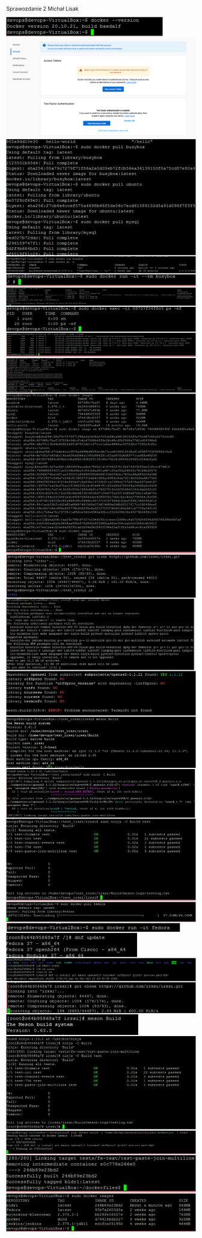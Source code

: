 Sprawozdanie 2 Michał Lisak

![](https://github.com/InzynieriaOprogramowaniaAGH/MDO2023/blob/ML404224/Lab2/devops_screens2/2-1-1.PNG)
![](https://github.com/InzynieriaOprogramowaniaAGH/MDO2023/blob/ML404224/Lab2/devops_screens2/2-2.PNG)
![](https://github.com/InzynieriaOprogramowaniaAGH/MDO2023/blob/ML404224/Lab2/devops_screens2/2-3.PNG)
![](https://github.com/InzynieriaOprogramowaniaAGH/MDO2023/blob/ML404224/Lab2/devops_screens2/2-4-1.PNG)
![](https://github.com/InzynieriaOprogramowaniaAGH/MDO2023/blob/ML404224/Lab2/devops_screens2/2-4-2.PNG)
![](https://github.com/InzynieriaOprogramowaniaAGH/MDO2023/blob/ML404224/Lab2/devops_screens2/2-4-3.PNG)
![](https://github.com/InzynieriaOprogramowaniaAGH/MDO2023/blob/ML404224/Lab2/devops_screens2/2-5-1.PNG)
![](https://github.com/InzynieriaOprogramowaniaAGH/MDO2023/blob/ML404224/Lab2/devops_screens2/2-5-2.PNG)
![](https://github.com/InzynieriaOprogramowaniaAGH/MDO2023/blob/ML404224/Lab2/devops_screens2/2-6.PNG)
![](https://github.com/InzynieriaOprogramowaniaAGH/MDO2023/blob/ML404224/Lab2/devops_screens2/2-7.PNG)
![](https://github.com/InzynieriaOprogramowaniaAGH/MDO2023/blob/ML404224/Lab2/devops_screens2/2-8.PNG)
![](https://github.com/InzynieriaOprogramowaniaAGH/MDO2023/blob/ML404224/Lab2/devops_screens2/2-8-1.PNG)
![](https://github.com/InzynieriaOprogramowaniaAGH/MDO2023/blob/ML404224/Lab2/devops_screens2/2-8-2.PNG)
![](https://github.com/InzynieriaOprogramowaniaAGH/MDO2023/blob/ML404224/Lab2/devops_screens2/2-8-3.PNG)
![](https://github.com/InzynieriaOprogramowaniaAGH/MDO2023/blob/ML404224/Lab2/devops_screens2/2-8-5.PNG)
![](https://github.com/InzynieriaOprogramowaniaAGH/MDO2023/blob/ML404224/Lab2/devops_screens2/2-8-6.PNG)
![](https://github.com/InzynieriaOprogramowaniaAGH/MDO2023/blob/ML404224/Lab2/devops_screens2/2-9.PNG)
![](https://github.com/InzynieriaOprogramowaniaAGH/MDO2023/blob/ML404224/Lab2/devops_screens2/2-9-1.PNG)
![](https://github.com/InzynieriaOprogramowaniaAGH/MDO2023/blob/ML404224/Lab2/devops_screens2/2-9-2.PNG)
![](https://github.com/InzynieriaOprogramowaniaAGH/MDO2023/blob/ML404224/Lab2/devops_screens2/2-9-3.PNG)
![](https://github.com/InzynieriaOprogramowaniaAGH/MDO2023/blob/ML404224/Lab2/devops_screens2/2-9-4.PNG)
![](https://github.com/InzynieriaOprogramowaniaAGH/MDO2023/blob/ML404224/Lab2/devops_screens2/2-9-5.PNG)
![](https://github.com/InzynieriaOprogramowaniaAGH/MDO2023/blob/ML404224/Lab2/devops_screens2/2-9-6.PNG)
![](https://github.com/InzynieriaOprogramowaniaAGH/MDO2023/blob/ML404224/Lab2/devops_screens2/2-9-7.PNG)
![](https://github.com/InzynieriaOprogramowaniaAGH/MDO2023/blob/ML404224/Lab2/devops_screens2/2-9-8.PNG)
![](https://github.com/InzynieriaOprogramowaniaAGH/MDO2023/blob/ML404224/Lab2/devops_screens2/2-9-9.PNG)
